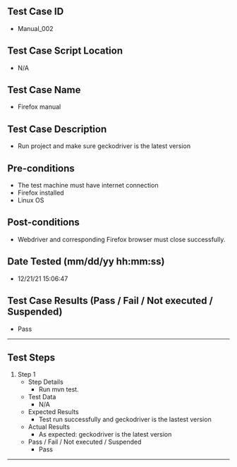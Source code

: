 ## Test Case ID
* Manual_002
## Test Case Script Location
* N/A
## Test Case Name
* Firefox manual
## Test Case Description
* Run project and make sure geckodriver is the latest version
## Pre-conditions
* The test machine must have internet connection
* Firefox installed
* Linux OS
## Post-conditions
* Webdriver and corresponding Firefox browser must close successfully.
## Date Tested (mm/dd/yy hh:mm:ss)
* 12/21/21 15:06:47
## Test Case Results (Pass / Fail / Not executed / Suspended)
* Pass
---
## Test Steps
1. Step 1
	* Step Details
		* Run mvn test.
	* Test Data
		* N/A
	* Expected Results
		* Test run successfully and geckodriver is the lastest version
	* Actual Results
		* As expected: geckodriver is the latest version
	* Pass / Fail / Not executed / Suspended
		* Pass
---
